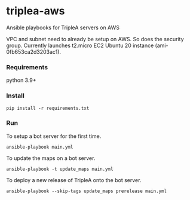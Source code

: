 # triplea-aws
Ansible playbooks for TripleA servers on AWS

VPC and subnet need to already be setup on AWS. So does the security group.
Currently launches t2.micro EC2 Ubuntu 20 instance (ami-0fb653ca2d3203ac1).


### Requirements
python 3.9+

### Install

```shell
pip install -r requirements.txt
```

### Run

To setup a bot server for the first time.

```shell
ansible-playbook main.yml
```

To update the maps on a bot server.

```shell
ansible-playbook -t update_maps main.yml
```

To deploy a new release of TripleA onto the bot server.

```shell
ansible-playbook --skip-tags update_maps prerelease main.yml
```
